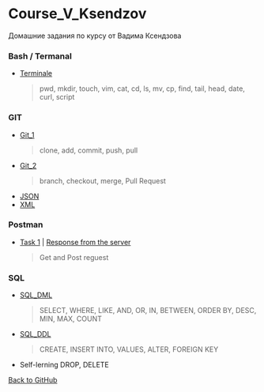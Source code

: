 # Course_V_Ksendzov
Домашние задания по курсу от Вадима Ксендзова

### Bash / Termanal
* [Terminale](https://yuliakondratsiuk.github.io/Course_V_Ksendzov/hw_terminale_1)
    > pwd, mkdir, touch, vim, cat, cd, ls, mv, cp, find, tail, head, date, curl, script

### GIT
* [Git_1](https://yuliakondratsiuk.github.io/Course_V_Ksendzov/hw_git_1)
     > clone, add, commit, push, pull
* [Git_2](https://yuliakondratsiuk.github.io/Course_V_Ksendzov/hw_git_2)
    > branch, checkout, merge, Pull Request
* [JSON](https://yuliakondratsiuk.github.io/JSON/)
* [XML](https://yuliakondratsiuk.github.io/XML/)  

### Postman 
* [Task 1](https://yuliakondratsiuk.github.io/Postman/Postman_HW1) | [Response from the server](https://yuliakondratsiuk.github.io/Postman/postman_HW1_collection.json)
    > Get and Post reguest


### SQL
* [SQL_DML](https://yuliakondratsiuk.github.io/SQL/SQL_HW_DML)
    > SELECT, WHERE, LIKE, AND, OR, IN, BETWEEN, ORDER BY, DESC, MIN, MAX, COUNT
* [SQL_DDL](https://yuliakondratsiuk.github.io/SQL/SQL_HW_DDL)
    > CREATE, INSERT INTO, VALUES, ALTER, FOREIGN KEY
* Self-lerning DROP, DELETE






[Back to GitHub](https://github.com/yuliakondratsiuk)
